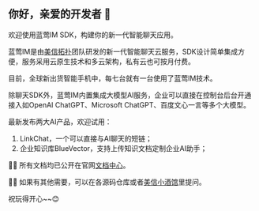 ## 你好，亲爱的开发者 👋

欢迎使用蓝莺IM SDK，构建你的新一代智能聊天应用。

蓝莺IM是由[美信拓扑](https://www.lanyingim.com/)团队研发的新一代智能聊天云服务，SDK设计简单集成方便，服务采用云原生技术和多云架构，私有云也可按月付费。

目前，全球新出货智能手机中，每七台就有一台使用了蓝莺IM技术。

除聊天SDK外，蓝莺IM内置集成大模型AI服务，企业可以直接在控制台后台开通接入如OpenAI ChatGPT、Microsoft ChatGPT、百度文心一言等多个大模型。

最新发布两大AI产品，欢迎试用：

1. LinkChat，一个可以直接与AI聊天的短链；
2. 企业知识库BlueVector，支持上传知识文档定制企业AI助手；

👩‍💻 所有文档均已公开在官网[文档中心](https://docs.lanyingim.com)。

🙋‍♀️ 如果有其他需要，可以在各源码仓库或者[美信小酒馆](https://github.com/maxim-top/maxim-bistro)里提问。

祝玩得开心~~😊

<!--

**Here are some ideas to get you started:**

🙋‍♀️ A short introduction - what is your organization all about?
🌈 Contribution guidelines - how can the community get involved?
👩‍💻 Useful resources - where can the community find your docs? Is there anything else the community should know?
🍿 Fun facts - what does your team eat for breakfast?
🧙 Remember, you can do mighty things with the power of [Markdown](https://docs.github.com/github/writing-on-github/getting-started-with-writing-and-formatting-on-github/basic-writing-and-formatting-syntax)
-->

